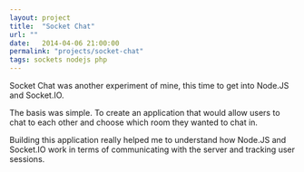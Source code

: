 ```yaml
---
layout: project
title:  "Socket Chat"
url: ""
date:   2014-04-06 21:00:00
permalink: "projects/socket-chat"
tags: sockets nodejs php
---
```


Socket Chat was another experiment of mine, this time to get into Node.JS and Socket.IO.

The basis was simple. To create an application that would allow users to chat to each other and choose which room they wanted to chat in.

Building this application really helped me to understand how Node.JS and Socket.IO work in terms of communicating with the server and tracking user sessions.